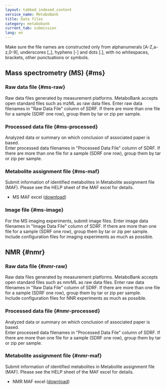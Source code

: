 ```yaml
---
layout: tabbed_indexed_content
service_name: MetaboBank
title: Data files
category: metabobank
current_tab: submission
lang: en
---
```


<div class="attention" markdown="1">
Make sure the file names are constructed only from alphanumerals [A-Z,a-z,0-9], underscores [_], hyphens [-] and dots [.], with no whitespaces, brackets, other punctuations or symbols.
</div>

## Mass spectrometry (MS) {#ms}

### Raw data file  {#ms-raw}

Raw data files generated by measurement platforms. 
MetaboBank accepts open standard files such as mzML as raw data files. 
Enter raw data filenames in "Raw Data File" column of SDRF. 
If there are more than one file for a sample (SDRF one row), group them by tar or zip per sample.

### Processed data file {#ms-processed} 

Analyzed data or summary on which conclusion of associated paper is based.  
Enter processed data filenames in "Processed Data File" column of SDRF. 
If there are more than one file for a sample (SDRF one row), group them by tar or zip per sample.

### Metabolite assignment file {#ms-maf} 
  
Submit information of identified metabolites in Metabolite assignment file (MAF). 
Please see the HELP sheet of the MAF excel for details. 
* MS MAF excel ([download](/assets/files/submission/metabobank/MetaboBank_maf_MS.xlsx))

### Image file {#ms-image} 

For the MS imaging experiments, submit image files. 
Enter image data filenames in "Image Data File" column of SDRF. 
If there are more than one file for a sample (SDRF one row), group them by tar or zip per sample. 
Include configuration files for imaging experiments as much as possible.

## NMR {#nmr}

### Raw data file  {#nmr-raw}

Raw data files generated by measurement platforms. 
MetaboBank accepts open standard files such as nmrML as raw data files. 
Enter raw data filenames in "Raw Data File" column of SDRF. 
If there are more than one file for a sample (SDRF one row), group them by tar or zip per sample.  
Include configuration files for NNR experiments as much as possible.

### Processed data file {#nmr-processed} 

Analyzed data or summary on which conclusion of associated paper is based.  
Enter processed data filenames in "Processed Data File" column of SDRF. 
If there are more than one file for a sample (SDRF one row), group them by tar or zip per sample.

### Metabolite assignment file {#nmr-maf} 
  
Submit information of identified metabolites in Metabolite assignment file (MAF). 
Please see the HELP sheet of the MAF excel for details. 
* NMR MAF excel ([download](/assets/files/submission/metabobank/MetaboBank_maf_NMR.xlsx))